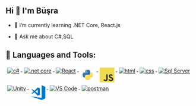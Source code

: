 ## Hi 👋 I'm Büşra


+ 🌱 I’m currently learning .NET Core, React.js

+ 💬 Ask me about C#,SQL

## 🧰 Languages and Tools:
<p align="left">




<a href="https://docs.microsoft.com/tr-tr/dotnet/csharp/" target="_blank" rel="noopener noreferrer">  
<img src="https://cdn.worldvectorlogo.com/logos/c--4.svg" alt="c#" height="40" style="vertical-align:top; margin:4px"> </a>

<a href="https://dotnet.microsoft.com/download" target="_blank" rel="noopener noreferrer">  
<img src="https://upload.wikimedia.org/wikipedia/commons/thumb/e/ee/.NET_Core_Logo.svg/480px-.NET_Core_Logo.svg.png" alt=".net core" height="40" style="vertical-align:top; margin:4px"> </a>

<a href="https://tr.reactjs.org/" target="_blank" rel="noopener noreferrer">  
<img src="https://upload.wikimedia.org/wikipedia/commons/thumb/a/a7/React-icon.svg/1200px-React-icon.svg.png" alt="React" height="40" style="vertical-align:top; margin:4px"> </a>

 <a href="https://www.python.org/" target="_blank" rel="noopener noreferrer">   
<img src="https://raw.githubusercontent.com/github/explore/80688e429a7d4ef2fca1e82350fe8e3517d3494d/topics/python/python.png" alt="Python" height="40" style="vertical-align:top; margin:4px"> </a>

<a href="https://developer.mozilla.org/en-US/docs/Web/JavaScript" target="_blank" rel="noopener noreferrer">  
<img src="https://raw.githubusercontent.com/github/explore/80688e429a7d4ef2fca1e82350fe8e3517d3494d/topics/javascript/javascript.png" alt="Javascript" height="40" style="vertical-align:top; margin:4px"> </a>


<a href="https://www.w3schools.com/html/" target="_blank" rel="noopener noreferrer">  
<img src="https://cdn.worldvectorlogo.com/logos/html5-1.svg" alt="html" height="40" style="vertical-align:top; margin:4px"> </a>

<a href="https://www.w3schools.com/css/" target="_blank" rel="noopener noreferrer">  
<img src="https://cdn.worldvectorlogo.com/logos/css-5.svg" alt="css" height="40" style="vertical-align:top; margin:4px"> </a>



<a href="https://www.arduino.cc/" target="_blank" rel="noopener noreferrer">  
<img src="https://cdn.worldvectorlogo.com/logos/arduino-1.svg" alt="Sql Server" height="40" style="vertical-align:top; margin:4px"> </a>

<a href="https://unity.com/" target="_blank" rel="noopener noreferrer">  
<img src="https://cdn.worldvectorlogo.com/logos/unity-technologies-logo.svg" alt="Unity" height="40" style="vertical-align:top; margin:4px"> </a>

<a href="https://code.visualstudio.com//" target="_blank" rel="noopener noreferrer">  
<img src="https://raw.githubusercontent.com/github/explore/80688e429a7d4ef2fca1e82350fe8e3517d3494d/topics/visual-studio-code/visual-studio-code.png" alt="VS" height="40" style="vertical-align:top; margin:4px"> </a>
  
<a href="https://visualstudio.microsoft.com/tr/" target="_blank" rel="noopener noreferrer">  
  <img src="https://upload.wikimedia.org/wikipedia/commons/thumb/5/59/Visual_Studio_Icon_2019.svg/800px-Visual_Studio_Icon_2019.svg.png" alt="VS Code" height="40" style="vertical-align:top; margin:4px"> </a>
  
 <a href="https://www.postman.com/" target="_blank" rel="noopener noreferrer">  
  <img src="https://user-images.githubusercontent.com/2676579/34940598-17cc20f0-f9be-11e7-8c6d-f0190d502d64.png" alt="postman" height="40" style="vertical-align:top; margin:4px"> </a>
 
</p>


<!--
**busranurguner/busranurguner** is a ✨ _special_ ✨ repository because its `README.md` (this file) appears on your GitHub profile.

Here are some ideas to get you started:

- 🔭 I’m currently working on ...
- 🌱 I’m currently learning ...
- 👯 I’m looking to collaborate on ...
- 🤔 I’m looking for help with ...
- 💬 Ask me about ...
- 📫 How to reach me: ...
- 😄 Pronouns: ...
- ⚡ Fun fact: ...
-->
